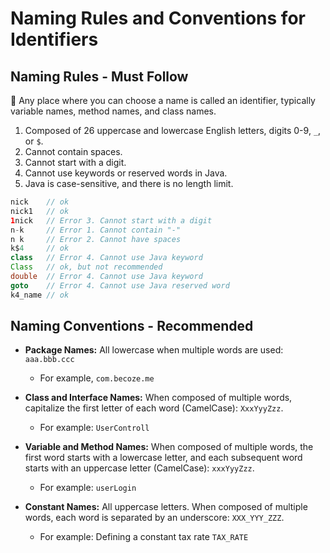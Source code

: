 # Naming Rules and Conventions for Identifiers

## Naming Rules - Must Follow

🔑 Any place where you can choose a name is called an identifier, typically variable names, method names, and class names.

1. Composed of 26 uppercase and lowercase English letters, digits 0-9, `_`, or `$`.
2. Cannot contain spaces.
3. Cannot start with a digit.
4. Cannot use keywords or reserved words in Java.
5. Java is case-sensitive, and there is no length limit.

```java
nick    // ok
nick1   // ok
1nick   // Error 3. Cannot start with a digit
n-k     // Error 1. Cannot contain "-"
n k     // Error 2. Cannot have spaces
k$4     // ok
class   // Error 4. Cannot use Java keyword
Class 	// ok, but not recommended
double  // Error 4. Cannot use Java keyword
goto    // Error 4. Cannot use Java reserved word
k4_name // ok
```

## Naming Conventions - Recommended

- **Package Names:** All lowercase when multiple words are used: `aaa.bbb.ccc`
    - For example, `com.becoze.me`

- **Class and Interface Names:** When composed of multiple words, capitalize the first letter of each word (CamelCase): `XxxYyyZzz`.
    - For example: `UserControll`

- **Variable and Method Names:** When composed of multiple words, the first word starts with a lowercase letter, and each subsequent word starts with an uppercase letter (CamelCase): `xxxYyyZzz`.
    - For example: `userLogin`

- **Constant Names:** All uppercase letters. When composed of multiple words, each word is separated by an underscore: `XXX_YYY_ZZZ`.
    - For example: Defining a constant tax rate `TAX_RATE`